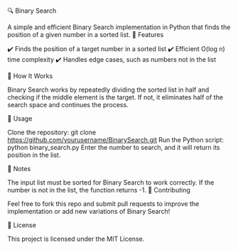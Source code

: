 🔍 Binary Search

A simple and efficient Binary Search implementation in Python that finds the position of a given number in a sorted list.
📌 Features

✔️ Finds the position of a target number in a sorted list
✔️ Efficient O(log n) time complexity
✔️ Handles edge cases, such as numbers not in the list

📖 How It Works

Binary Search works by repeatedly dividing the sorted list in half and checking if the middle element is the target. If not, it eliminates half of the search space and continues the process.

🚀 Usage

Clone the repository:
git clone https://github.com/yourusername/BinarySearch.git
Run the Python script:
python binary_search.py
Enter the number to search, and it will return its position in the list.

📝 Notes

The input list must be sorted for Binary Search to work correctly.
If the number is not in the list, the function returns -1.
📌 Contributing

Feel free to fork this repo and submit pull requests to improve the implementation or add new variations of Binary Search!

📜 License

This project is licensed under the MIT License.
